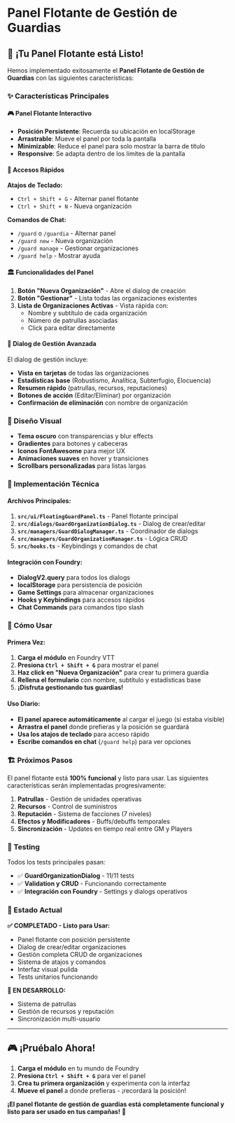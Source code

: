 # Panel Flotante de Gestión de Guardias

## 🚀 ¡Tu Panel Flotante está Listo!

Hemos implementado exitosamente el **Panel Flotante de Gestión de Guardias** con las siguientes características:

### ✨ Características Principales

#### 🎮 Panel Flotante Interactivo
- **Posición Persistente**: Recuerda su ubicación en localStorage
- **Arrastrable**: Mueve el panel por toda la pantalla
- **Minimizable**: Reduce el panel para solo mostrar la barra de título
- **Responsive**: Se adapta dentro de los límites de la pantalla

#### 🎯 Accesos Rápidos

**Atajos de Teclado:**
- `Ctrl + Shift + G` - Alternar panel flotante
- `Ctrl + Shift + N` - Nueva organización

**Comandos de Chat:**
- `/guard` o `/guardia` - Alternar panel
- `/guard new` - Nueva organización
- `/guard manage` - Gestionar organizaciones
- `/guard help` - Mostrar ayuda

#### 🏛️ Funcionalidades del Panel

1. **Botón "Nueva Organización"** - Abre el dialog de creación
2. **Botón "Gestionar"** - Lista todas las organizaciones existentes
3. **Lista de Organizaciones Activas** - Vista rápida con:
   - Nombre y subtítulo de cada organización
   - Número de patrullas asociadas
   - Click para editar directamente

#### 📱 Dialog de Gestión Avanzada

El dialog de gestión incluye:
- **Vista en tarjetas** de todas las organizaciones
- **Estadísticas base** (Robustismo, Analítica, Subterfugio, Elocuencia)
- **Resumen rápido** (patrullas, recursos, reputaciones)
- **Botones de acción** (Editar/Eliminar) por organización
- **Confirmación de eliminación** con nombre de organización

### 🎨 Diseño Visual

- **Tema oscuro** con transparencias y blur effects
- **Gradientes** para botones y cabeceras
- **Iconos FontAwesome** para mejor UX
- **Animaciones suaves** en hover y transiciones
- **Scrollbars personalizadas** para listas largas

### 🔧 Implementación Técnica

#### Archivos Principales:

1. **`src/ui/FloatingGuardPanel.ts`** - Panel flotante principal
2. **`src/dialogs/GuardOrganizationDialog.ts`** - Dialog de crear/editar
3. **`src/managers/GuardDialogManager.ts`** - Coordinador de dialogs
4. **`src/managers/GuardOrganizationManager.ts`** - Lógica CRUD
5. **`src/hooks.ts`** - Keybindings y comandos de chat

#### Integración con Foundry:

- **DialogV2.query** para todos los dialogs
- **localStorage** para persistencia de posición
- **Game Settings** para almacenar organizaciones
- **Hooks y Keybindings** para accesos rápidos
- **Chat Commands** para comandos tipo slash

### 🚀 Cómo Usar

#### Primera Vez:
1. **Carga el módulo** en Foundry VTT
2. **Presiona `Ctrl + Shift + G`** para mostrar el panel
3. **Haz click en "Nueva Organización"** para crear tu primera guardia
4. **Rellena el formulario** con nombre, subtítulo y estadísticas base
5. **¡Disfruta gestionando tus guardias!**

#### Uso Diario:
- **El panel aparece automáticamente** al cargar el juego (si estaba visible)
- **Arrastra el panel** donde prefieras y la posición se guardará
- **Usa los atajos de teclado** para acceso rápido
- **Escribe comandos en chat** (`/guard help`) para ver opciones

### 🏗️ Próximos Pasos

El panel flotante está **100% funcional** y listo para usar. Las siguientes características serán implementadas progresivamente:

1. **Patrullas** - Gestión de unidades operativas
2. **Recursos** - Control de suministros
3. **Reputación** - Sistema de facciones (7 niveles)
4. **Efectos y Modificadores** - Buffs/debuffs temporales
5. **Sincronización** - Updates en tiempo real entre GM y Players

### 🧪 Testing

Todos los tests principales pasan:
- ✅ **GuardOrganizationDialog** - 11/11 tests
- ✅ **Validation y CRUD** - Funcionando correctamente
- ✅ **Integración con Foundry** - Settings y dialogs operativos

### 🎯 Estado Actual

**✅ COMPLETADO - Listo para Usar:**
- Panel flotante con posición persistente
- Dialog de crear/editar organizaciones
- Gestión completa CRUD de organizaciones
- Sistema de atajos y comandos
- Interfaz visual pulida
- Tests unitarios funcionando

**🚧 EN DESARROLLO:**
- Sistema de patrullas
- Gestión de recursos y reputación
- Sincronización multi-usuario

---

## 🎮 ¡Pruébalo Ahora!

1. **Carga el módulo** en tu mundo de Foundry
2. **Presiona `Ctrl + Shift + G`** para ver el panel
3. **Crea tu primera organización** y experimenta con la interfaz
4. **Mueve el panel** a donde prefieras - ¡recordará la posición!

**¡El panel flotante de gestión de guardias está completamente funcional y listo para ser usado en tus campañas!** 🎉
